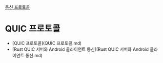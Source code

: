 [통신 프로토콜](../index.md)
# QUIC 프로토콜
- [QUIC 프로토콜](QUIC 프로토콜.md)
- [Rust QUIC 서버와 Android 클라이언트 통신](Rust QUIC 서버와 Android 클라이언트 통신.md)
